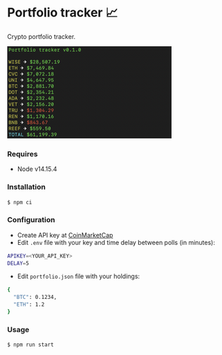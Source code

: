 # Portfolio tracker 📈

Crypto portfolio tracker.

<img src="tracker.png?raw=true" width="380">

### Requires

- Node v14.15.4

### Installation

```sh
$ npm ci
```

### Configuration

- Create API key at [CoinMarketCap](https://coinmarketcap.com/api/)
- Edit `.env` file with your key and time delay between polls (in minutes):

```sh
APIKEY=<YOUR_API_KEY>
DELAY=5
```

- Edit `portfolio.json` file with your holdings:

```sh
{
  "BTC": 0.1234,
  "ETH": 1.2
}
```

### Usage

```sh
$ npm run start
```
